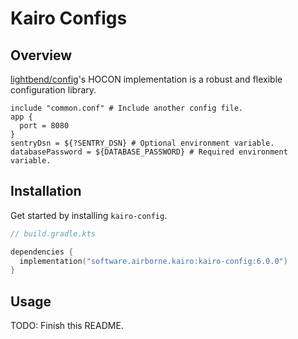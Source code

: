 # Kairo Configs

## Overview

[lightbend/config](https://github.com/lightbend/config)'s HOCON implementation
is a robust and flexible configuration library.

```hocon
include "common.conf" # Include another config file.
app {
  port = 8080
}
sentryDsn = ${?SENTRY_DSN} # Optional environment variable.
databasePassword = ${DATABASE_PASSWORD} # Required environment variable.
```

## Installation

Get started by installing `kairo-config`.

```kotlin
// build.gradle.kts

dependencies {
  implementation("software.airborne.kairo:kairo-config:6.0.0")
}
```

## Usage

TODO: Finish this README.
